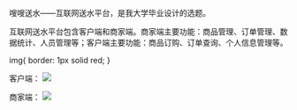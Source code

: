 嗖嗖送水——互联网送水平台，是我大学毕业设计的选题。

互联网送水平台包含客户端和商家端。商家端主要功能：商品管理、订单管理、数据统计、人员管理等；客户端主要功能：商品订购、订单查询、个人信息管理等。

img{
border: 1px solid red;
}

客户端：
<img src="https://tva1.sinaimg.cn/large/007S8ZIlgy1gebaxyp7u9j31ew0u0jws.jpg" />


商家端：
![](https://tva1.sinaimg.cn/large/007S8ZIlgy1gebay6dogsj31dj0u0adh.jpg)
